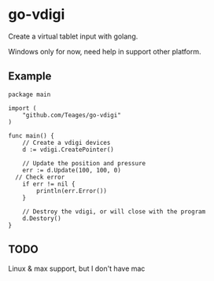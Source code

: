 # go-vdigi

Create a virtual tablet input with golang.

Windows only for now, need help in support other platform.

## Example 

```golang
package main

import (
	"github.com/Teages/go-vdigi"
)

func main() {
	// Create a vdigi devices
	d := vdigi.CreatePointer()

	// Update the position and pressure
	err := d.Update(100, 100, 0)
  // Check error
	if err != nil {
		println(err.Error())
	}

	// Destroy the vdigi, or will close with the program
	d.Destory()
}
```

## TODO 

Linux & max support, but I don't have mac